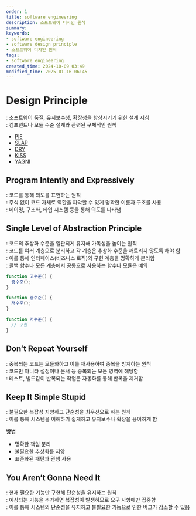```yaml
---
order: 1
title: software engineering
description: 소프트웨어 디자인 원칙
summary:
keywords:
- software engineering
- software design principle
- 소프트웨어 디자인 원칙
tags:
- software engineering
created_time: 2024-10-09 03:49
modified_time: 2025-01-16 06:45
---
```


# Design Principle
: 소프트웨어 품질, 유지보수성, 확장성을 향상시키기 위한 설계 지침  
: 컴포넌트나 모듈 수준 설계와 관련된 구체적인 원칙  

- [PIE](#program-intently-and-expressively)
- [SLAP](#single-level-of-abstraction-principle)
- [DRY](#dont-repeat-yourself)
- [KISS](#keep-it-simple-stupid)
- [YAGNI](#you-arent-gonna-need-it)



## Program Intently and Expressively
: 코드를 통해 의도를 표현하는 원칙  
: 주석 없이 코드 자체로 역할을 파악할 수 있게 명확한 이름과 구조를 사용  
: 네이밍, 구조화, 타입 시스템 등을 통해 의도를 나타냄  



## Single Level of Abstraction Principle
: 코드의 추상화 수준을 일관되게 유지해 가독성을 높이는 원칙  
: 코드를 여러 계층으로 분리하고 각 계층은 추상화 수준을 깨트리지 않도록 해야 함  
: 이를 통해 인터페이스(비즈니스 로직)와 구현 계층을 명확하게 분리함  
: 콜백 함수나 모든 계층에서 공통으로 사용하는 함수나 모듈은 예외  

```js
function 고수준() {
  중수준();
}

function 중수준() {
  저수준();
}

function 저수준() {
  // 구현
}
```



## Don’t Repeat Yourself
: 중복되는 코드는 모듈화하고 이를 재사용하여 중복을 방지하는 원칙  
: 코드만 아니라 설정이나 문서 등 중복되는 모든 영역에 해당함  
: 테스트, 빌드같이 반복되는 작업은 자동화를 통해 반복을 제거함  



## Keep It Simple Stupid
: 불필요한 복잡성 지양하고 단순성을 최우선으로 하는 원칙  
: 이를 통해 시스템을 이해하기 쉽게하고 유지보수나 확장을 용이하게 함  

**방법**  
- 명확한 책임 분리
- 불필요한 추상화를 지양
- 표준화된 패턴과 관행 사용



## You Aren’t Gonna Need It
: 현재 필요한 기능만 구현해 단순성을 유지하는 원칙  
: 예상되는 기능을 추가하면 복잡성이 발생하므로 요구 사항에만 집중함  
: 이를 통해 시스템의 단순성을 유지하고 불필요한 기능으로 인한 버그가 감소할 수 있음  